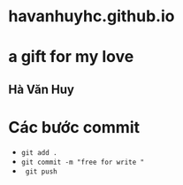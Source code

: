 # havanhuyhc.github.io
# a gift for my love
## Hà Văn Huy
# Các bước commit
* `git add .`
* `git commit -m "free for write "`
* ` git push`
